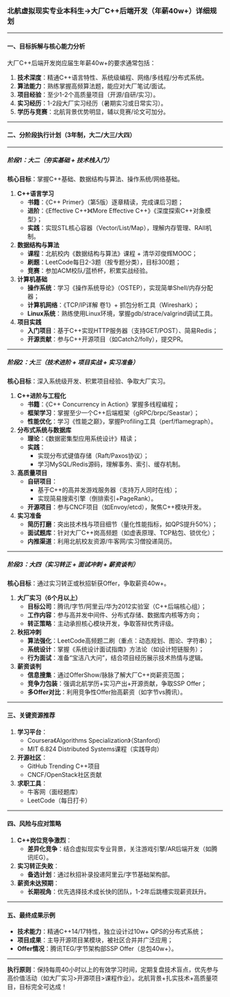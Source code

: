 ### **北航虚拟现实专业本科生→大厂C++后端开发（年薪40w+）详细规划**

------

#### **一、目标拆解与核心能力分析**

大厂C++后端开发岗应届生年薪40w+的要求通常包括：

1. **技术深度**：精通C++语言特性、系统级编程、网络/多线程/分布式系统。
2. **算法能力**：熟练掌握高频算法题，能应对大厂笔试/面试。
3. **项目经验**：至少1-2个高质量项目（开源/自研/实习）。
4. **实习经历**：1-2段大厂实习经历（暑期实习或日常实习）。
5. **学历与竞赛**：北航背景优势明显，辅以竞赛/论文可加分。

------

#### **二、分阶段执行计划（3年制，大二/大三/大四）**

------

##### **阶段1：大二（夯实基础 + 技术栈入门）**

**核心目标**：掌握C++基础、数据结构与算法、操作系统/网络基础。

1. **C++语言学习**
   - **书籍**：《C++ Primer》（第5版）逐章精读，完成课后习题；
   - **进阶**：《Effective C++》《More Effective C++》《深度探索C++对象模型》；
   - **实践**：实现STL核心容器（Vector/List/Map），理解内存管理、RAII机制。
2. **数据结构与算法**
   - **课程**：北航校内《数据结构与算法》课程 + 清华邓俊辉MOOC；
   - **刷题**：LeetCode每日2-3题（按专题分类），目标300题；
   - **竞赛**：参加ACM校队/蓝桥杯，积累实战经验。
3. **计算机基础**
   - **操作系统**：学习《操作系统导论》（OSTEP），实现简单Shell/内存分配器；
   - **计算机网络**：《TCP/IP详解 卷1》+ 抓包分析工具（Wireshark）；
   - **Linux系统**：熟练使用Linux环境，掌握gdb/strace/valgrind调试工具。
4. **项目实践**
   - **入门项目**：基于C++实现HTTP服务器（支持GET/POST）、简易Redis；
   - **开源贡献**：参与C++开源项目（如Catch2/folly），提交PR。

------

##### **阶段2：大三（技术进阶 + 项目实战 + 实习准备）**

**核心目标**：深入系统级开发、积累项目经验、争取大厂实习。

1. **C++进阶与工程化**
   - **书籍**：《C++ Concurrency in Action》掌握多线程编程；
   - **框架学习**：掌握至少一个C++后端框架（gRPC/brpc/Seastar）；
   - **性能优化**：学习《性能之巅》，掌握Profiling工具（perf/flamegraph）。
2. **分布式系统与数据库**
   - **理论**：《数据密集型应用系统设计》精读；
   - **实践**：
     - 实现分布式键值存储（Raft/Paxos协议）；
     - 学习MySQL/Redis源码，理解事务、索引、缓存机制。
3. **高质量项目**
   - **自研项目**：
     - 基于C++的高并发游戏服务器（支持万人同时在线）；
     - 实现简易搜索引擎（倒排索引+PageRank）。
   - **开源项目**：参与CNCF项目（如Envoy/etcd），聚焦C++模块开发。
4. **实习准备**
   - **简历打磨**：突出技术栈与项目细节（量化性能指标，如QPS提升50%）；
   - **面试题库**：针对大厂C++岗高频题（如虚表原理、TCP粘包、锁优化）；
   - **内推渠道**：利用北航校友资源/牛客网/实习僧投递简历。

------

##### **阶段3：大四（实习转正 + 面试冲刺 + 薪资谈判）**

**核心目标**：通过实习转正或秋招斩获Offer，争取薪资40w+。

1. **大厂实习（6个月以上）**
   - **目标公司**：腾讯/字节/阿里云/华为2012实验室（C++后端核心组）；
   - **工作内容**：参与高并发中间件、分布式存储、数据库内核等方向；
   - **转正策略**：主动承担核心模块开发，争取答辩优秀评级。
2. **秋招冲刺**
   - **算法强化**：LeetCode高频题二刷（重点：动态规划、图论、字符串）；
   - **系统设计**：掌握《系统设计面试指南》方法论（如设计短链服务）；
   - **行为面试**：准备“宝洁八大问”，结合项目经历展示技术热情与逻辑。
3. **薪资谈判**
   - **信息搜集**：通过OfferShow/脉脉了解大厂C++岗薪资范围；
   - **竞争力包装**：强调北航学历+实习产出+开源贡献，争取SSP Offer；
   - **多Offer对比**：利用竞争性Offer抬高薪资（如字节vs腾讯）。

------

#### **三、关键资源推荐**

1. **学习平台**：
   - Coursera《Algorithms Specialization》（Stanford）
   - MIT 6.824 Distributed Systems课程（实践导向）
2. **开源社区**：
   - GitHub Trending C++项目
   - CNCF/OpenStack社区贡献
3. **求职工具**：
   - 牛客网（面经题库）
   - LeetCode（每日打卡）

------

#### **四、风险与应对策略**

1. **C++岗位竞争激烈**：
   - **差异化竞争**：结合虚拟现实专业背景，关注游戏引擎/AR后端开发（如腾讯IEG）。
2. **实习转正失败**：
   - **备选计划**：通过秋招补录投递阿里云/字节基础架构部。
3. **薪资未达预期**：
   - **长期视角**：优先选择技术成长快的团队，1-2年后跳槽实现薪资跃升。

------

#### **五、最终成果示例**

- **技术能力**：精通C++14/17特性，独立设计过10w+ QPS的分布式系统；
- **项目成果**：主导开源项目某模块，被社区合并并广泛应用；
- **Offer情况**：腾讯TEG/字节架构部SSP Offer（总包40w+）。

------

**执行原则**：保持每周40小时以上的有效学习时间，定期复盘技术盲点，优先参与高价值活动（如大厂实习>开源项目>课程作业）。北航背景+扎实技术+高质量项目，目标完全可达成！